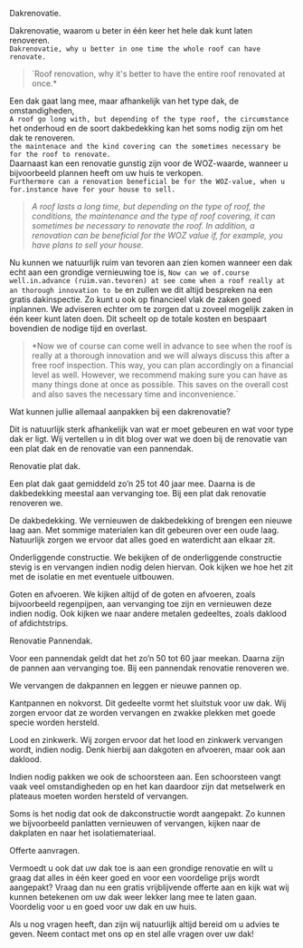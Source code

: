 Dakrenovatie.


Dakrenovatie, waarom u beter in één keer het hele dak kunt laten renoveren.  
`Dakrenovatie, why u better in one time the whole roof can have renovate.`  
> `Roof renovation, why it's better to have the entire roof renovated at once.*

Een dak gaat lang mee, maar afhankelijk van het type dak, de omstandigheden,  
`A roof go long with, but depending of the type roof, the circumstance`  
het onderhoud en de soort dakbedekking kan het soms nodig zijn om het dak te renoveren.  
`the maintenace and the kind covering can the sometimes necessary be for the roof to renovate.`  
Daarnaast kan een renovatie gunstig zijn voor de WOZ-waarde, wanneer u bijvoorbeeld plannen heeft om uw huis te verkopen.  
`Furthermore can a renovation beneficial be for the WOZ-value, when u for.instance have for your house to sell.`  
> *A roof lasts a long time, but depending on the type of roof, the conditions,
> the maintenance and the type of roof covering, it can sometimes be necessary to renovate the roof.
> In addition, a renovation can be beneficial for the WOZ value if, for example, you have plans to sell your house.*

Nu kunnen we natuurlijk ruim van tevoren aan zien komen wanneer een dak echt aan een grondige vernieuwing toe is,
`Now can we of.course well.in.advance (ruim.van.tevoren) at see come when a roof really at an thorough innovation to be`
en zullen we dit altijd bespreken na een gratis dakinspectie.
Zo kunt u ook op financieel vlak de zaken goed inplannen.
We adviseren echter om te zorgen dat u zoveel mogelijk zaken in één keer kunt laten doen.
Dit scheelt op de totale kosten en bespaart bovendien de nodige tijd en overlast.
> *Now we of course can come well in advance to see when the roof is really at a thorough innovation
> and we will always discuss this after a free roof inspection.
> This way, you can plan accordingly on a financial level as well.
> However, we recommend making sure you can have as many things done at once as possible.
> This saves on the overall cost and also saves the necessary time and inconvenience.`

Wat kunnen jullie allemaal aanpakken bij een dakrenovatie?

Dit is natuurlijk sterk afhankelijk van wat er moet gebeuren en wat voor type dak er ligt. Wij vertellen u in dit blog over wat we doen bij de renovatie van een plat dak en de renovatie van een pannendak.

Renovatie plat dak.

Een plat dak gaat gemiddeld zo’n 25 tot 40 jaar mee. Daarna is de dakbedekking meestal aan vervanging toe. Bij een plat dak renovatie renoveren we.

De dakbedekking. We vernieuwen de dakbedekking of brengen een nieuwe laag aan. Met sommige materialen kan dit gebeuren over een oude laag. Natuurlijk zorgen we ervoor dat alles goed en waterdicht aan elkaar zit.

Onderliggende constructie. We bekijken of de onderliggende constructie stevig is en vervangen indien nodig delen hiervan. Ook kijken we hoe het zit met de isolatie en met eventuele uitbouwen.

Goten en afvoeren. We kijken altijd of de goten en afvoeren, zoals bijvoorbeeld regenpijpen, aan vervanging toe zijn en vernieuwen deze indien nodig. Ook kijken we naar andere metalen gedeeltes, zoals daklood of afdichtstrips.

Renovatie Pannendak.

Voor een pannendak geldt dat het zo’n 50 tot 60 jaar meekan. Daarna zijn de pannen aan vervanging toe. Bij een pannendak renovatie renoveren we.

We vervangen de dakpannen en leggen er nieuwe pannen op.

Kantpannen en nokvorst. Dit gedeelte vormt het sluitstuk voor uw dak. Wij zorgen ervoor dat ze worden vervangen en zwakke plekken met goede specie worden hersteld.

Lood en zinkwerk. Wij zorgen ervoor dat het lood en zinkwerk vervangen wordt, indien nodig. Denk hierbij aan dakgoten en afvoeren, maar ook aan daklood.

Indien nodig pakken we ook de schoorsteen aan. Een schoorsteen vangt vaak veel omstandigheden op en het kan daardoor zijn dat metselwerk en plateaus moeten worden hersteld of vervangen.

Soms is het nodig dat ook de dakconstructie wordt aangepakt. Zo kunnen we bijvoorbeeld panlatten vernieuwen of vervangen, kijken naar de dakplaten en naar het isolatiemateriaal.

Offerte aanvragen.

Vermoedt u ook dat uw dak toe is aan een grondige renovatie en wilt u graag dat alles in één keer goed en voor een voordelige prijs wordt aangepakt? Vraag dan nu een gratis vrijblijvende offerte aan en kijk wat wij kunnen betekenen om uw dak weer lekker lang mee te laten gaan. Voordelig voor u en goed voor uw dak en uw huis.

Als u nog vragen heeft, dan zijn wij natuurlijk altijd bereid om u advies te geven. Neem contact met ons op en stel alle vragen over uw dak!

